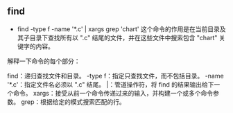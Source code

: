 ## find 
- find -type f -name '*.c' | xargs grep 'chart'
  这个命令的作用是在当前目录及其子目录下查找所有以 ".c" 结尾的文件，并在这些文件中搜索包含 "chart" 关键字的内容。

解释一下命令的每个部分：

find：递归查找文件和目录。
-type f：指定只查找文件，而不包括目录。
-name '*.c'：指定文件名必须以 ".c" 结尾。
|：管道操作符，将 find 的结果输出给下一个命令。
xargs：接受从前一个命令传递过来的输入，并构建一个或多个命令参数。
grep：根据给定的模式搜索匹配的行。
  
